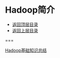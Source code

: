 # Hadoop简介

* [返回顶层目录](../../SUMMARY.md)
* [返回上层目录](hadoop.md)





===

[Hadoop基础知识总结](https://mp.weixin.qq.com/s/MZ5Us1D9Ida3ZJSvJJS6KQ)



